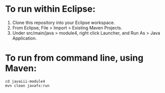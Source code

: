 # To run within Eclipse:
1. Clone this repository into your Eclipse workspace.
2. From Eclipse, File > Import > Existing Maven Projects.
3. Under src/main/java > module4, right click Launcher, and Run As > Java Application.

# To run from command line, using Maven:
```
cd javaiii-module4
mvn clean javafx:run
```
